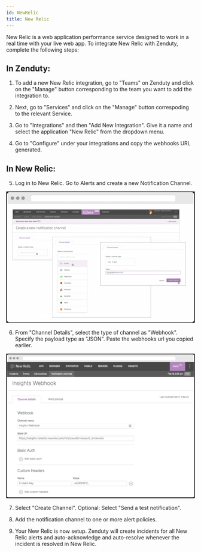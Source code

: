 ```yaml
---
id: NewRelic
title: New Relic
---
```

New Relic is a web application performance service designed to work in a real time with your live web app. To integrate New Relic with Zenduty, complete the following steps:


## In Zenduty:

1. To add a new New Relic integration, go to "Teams" on Zenduty and click on the "Manage" button corresponding to the team you want to add the integration to.

2. Next, go to "Services" and click on the "Manage" button correspoding to the relevant Service.

3. Go to "Integrations" and then "Add New Integration". Give it a name and select the application "New Relic" from the dropdown menu.

4. Go to "Configure" under your integrations and copy the webhooks URL generated. 

## In New Relic: 

5. Log in to New Relic. Go to Alerts and create a new Notification Channel.

![](/img/Integrations/NewRelic/1.png)

6. From "Channel Details", select the type of channel as "Webhook". Specify the payload type as "JSON".
Paste the webhooks url you copied earlier.

![](/img/Integrations/NewRelic/2.png)

7. Select "Create Channel". Optional: Select "Send a test notification".

8. Add the notification channel to one or more alert policies.

9. Your New Relic is now setup. Zenduty will create incidents for all New Relic alerts and auto-acknowledge and auto-resolve whenever the incident is resolved in New Relic.